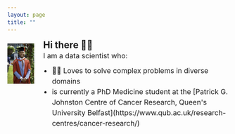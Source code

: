 ```yaml
---
layout: page
title: ""
---
```

<div style = "display: flex; align-items: center; gap: 20px;">
  <!-- Profile Picture -->
  <div style="width: 200px; height: 200px; border-radius: 50%, overflow: hidden;">
   <img src = "/assets/IMG_1430.jpeg" alt="Profile Picture" style="width: 100%; height: auto; object-fit: 
             cover;">
  </div>
  <!-- Text -->
 <div>
<h2 style = "margin: 0;"> Hi there 👋🏽 </h2>
<p style = "margin: 0; font-size: 16px; line-height: 1.5;">
  I am a data scientist who: </p>
<ul style="font-size: 16px; line-height: 1.5; padding-left: 20px; margin-top: 10px;">
  <li>💪🏽 Loves to solve complex problems in diverse domains</li> 
   <li>is currently a PhD Medicine student at the [Patrick G. Johnston Centre of Cancer Research, Queen's University 
 Belfast](https://www.qub.ac.uk/research-centres/cancer-research/)</li> 
</ul>
 </div>  
</div>
